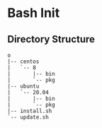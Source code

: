 # Bash Init

## Directory Structure

```
o
|-- centos
|   `-- 8
|       |-- bin
|       `-- pkg
|-- ubuntu
|   `-- 20.04
|       |-- bin
|       `-- pkg
|-- install.sh
`-- update.sh
```
